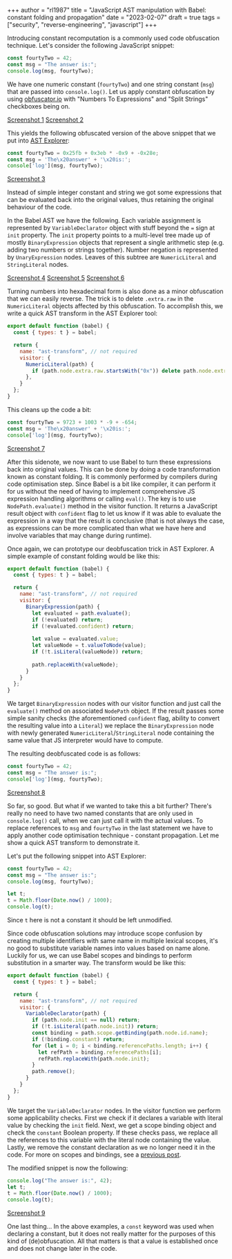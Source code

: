 +++
author = "rl1987"
title = "JavaScript AST manipulation with Babel: constant folding and propagation"
date = "2023-02-07"
draft = true
tags = ["security", "reverse-engineering", "javascript"]
+++

Introducing constant recomputation is a commonly used code obfuscation
technique. Let's consider the following JavaScript snippet:

```javascript
const fourtyTwo = 42;
const msg = "The answer is:";
console.log(msg, fourtyTwo);
```

We have one numeric constant (`fourtyTwo`) and one string constant (`msg`)
that are passed into `console.log()`. Let us apply constant obfuscation by 
using [obfuscator.io](https://obfuscator.io) with "Numbers To Expressions"
and "Split Strings" checkboxes being on. 

[Screenshot 1](/2023-02-06_15.33.39.png)
[Screenshot 2](/2023-02-06_15.34.55.png)

This yields the following obfuscated version of the above snippet that we put 
into [AST Explorer](https://astexplorer.net):

```javascript
const fourtyTwo = 0x25fb + 0x3eb * -0x9 + -0x28e;
const msg = 'The\x20answer' + '\x20is:';
console['log'](msg, fourtyTwo);
```

[Screenshot 3](/2023-02-06_15.43.50.png)

Instead of simple integer constant and string we got some expressions that
can be evaluated back into the original values, thus retaining the original
behaviour of the code. 

In the Babel AST we have the following. Each variable assignment is represented
by `VariableDeclarator` object with stuff beyond the `=` sign at `init`
property. The `init` property points to a multi-level tree made up of mostly
`BinaryExpression` objects that represent a single arithmetic step (e.g.
adding two numbers or strings together). Number negation is represented
by `UnaryExpression` nodes. Leaves of this subtree are `NumericLiteral` and
`StringLiteral` nodes.

[Screenshot 4](/2023-02-06_15.44.54.png)
[Screenshot 5](/2023-02-06_15.44.23.png)
[Screenshot 6](/2023-02-06_15.44.54.png)

Turning numbers into hexadecimal form is also done as a minor obfuscation
that we can easily reverse. The trick is to delete `.extra.raw` in the
`NumericLiteral` objects affected by this obfuscation. To accomplish this, 
we write a quick AST transform in the AST Explorer tool:

```javascript
export default function (babel) {
  const { types: t } = babel;

  return {
    name: "ast-transform", // not required
    visitor: {
      NumericLiteral(path) {
        if (path.node.extra.raw.startsWith("0x")) delete path.node.extra.raw;
      },
    }
  };
}

```

This cleans up the code a bit:

```javascript
const fourtyTwo = 9723 + 1003 * -9 + -654;
const msg = 'The\x20answer' + '\x20is:';
console['log'](msg, fourtyTwo);
```

[Screenshot 7](/2023-02-06_15.57.11.png)

After this sidenote, we now want to use Babel to turn these expressions
back into original values. This can be done by doing a code transformation 
known as constant folding. It is commonly performed by compilers during
code optimisation step. Since Babel is a bit like compiler, it can perform
it for us without the need of having to implement comprehensive JS expression 
handling algorithms or calling `eval()`. The key is to use `NodePath.evaluate()`
method in the visitor function. It returns a JavaScript result object with 
`confident` flag to let us know if it was able to evaluate the expression 
in a way that the result is conclusive (that is not always the case, as 
expressions can be more complicated than what we have here and involve 
variables that may change during runtime).

Once again, we can prototype our deobfuscation trick in AST Explorer. A 
simple example of constant folding would be like this:

```javascript
export default function (babel) {
  const { types: t } = babel;

  return {
    name: "ast-transform", // not required
    visitor: {
      BinaryExpression(path) {
        let evaluated = path.evaluate();
        if (!evaluated) return;
        if (!evaluated.confident) return;
        
        let value = evaluated.value;
        let valueNode = t.valueToNode(value);
        if (!t.isLiteral(valueNode)) return;
        
        path.replaceWith(valueNode);
      }
    }
  };
}

```

We target `BinaryExpression` nodes with our visitor function and just call
the `evaluate()` method on associated `NodePath` object. If the result 
passes some simple sanity checks (the aforementioned `confident` flag, ability
to convert the resulting value into a `Literal`) we replace the 
`BinaryExpression` node with newly generated `NumericLiteral`/`StringLiteral`
node containing the same value that JS interpreter would have to compute.

The resulting deobfuscated code is as follows:

```javascript
const fourtyTwo = 42;
const msg = "The answer is:";
console['log'](msg, fourtyTwo);
```

[Screenshot 8](/2023-02-06_20.14.53.png)

So far, so good. But what if we wanted to take this a bit further? There's
really no need to have two named constants that are only used in `console.log()`
call, when we can just call it with the actual values. To replace references
to `msg` and `fourtyTwo` in the last statement we have to apply another 
code optimisation technique - constant propagation. Let me show a quick AST
transform to demonstrate it.

Let's put the following snippet into AST Explorer:

```javascript
const fourtyTwo = 42;
const msg = "The answer is:";
console.log(msg, fourtyTwo);

let t;
t = Math.floor(Date.now() / 1000);
console.log(t);
```

Since `t` here is not a constant it should be left unmodified.

Since code obfuscation solutions may introduce scope confusion by creating
multiple identifiers with same name in multiple lexical scopes, it's no
good to substitute variable names into values based on name alone. Luckily 
for us, we can use Babel scopes and bindings to perform substitution in a 
smarter way. The transform would be like this:

```javascript
export default function (babel) {
  const { types: t } = babel;

  return {
    name: "ast-transform", // not required
    visitor: {
      VariableDeclarator(path) {
        if (path.node.init == null) return;
        if (!t.isLiteral(path.node.init)) return;
        const binding = path.scope.getBinding(path.node.id.name);
        if (!binding.constant) return;
        for (let i = 0; i < binding.referencePaths.length; i++) {
          let refPath = binding.referencePaths[i];
          refPath.replaceWith(path.node.init);
        }
        path.remove();
      } 
    }
  };
}

```

We target the `VariableDeclarator` nodes. In the visitor function we perform
some applicability checks. First we check if it declares a variable
with literal value by checking the `init` field. Next, we get a scope binding
object and check the `constant` Boolean property. If these checks pass, we
replace all the references to this variable with the literal node containing
the value. Lastly, we remove the constant declaration as we no longer need it
in the code. For more on scopes and bindings, see a 
[previous post](/post/javascript-ast-manipulation-with-babel-untangling-scope-confusion).

The modified snippet is now the following:

```javascript
console.log("The answer is:", 42);
let t;
t = Math.floor(Date.now() / 1000);
console.log(t);

```

[Screenshot 9](/2023-02-06_16.55.59.png)

One last thing... In the above examples, a `const` keyword was used when 
declaring a constant, but it does not really matter for the purposes of this
kind of (de)obfuscation. All that matters is that a value is established once
and does not change later in the code.

